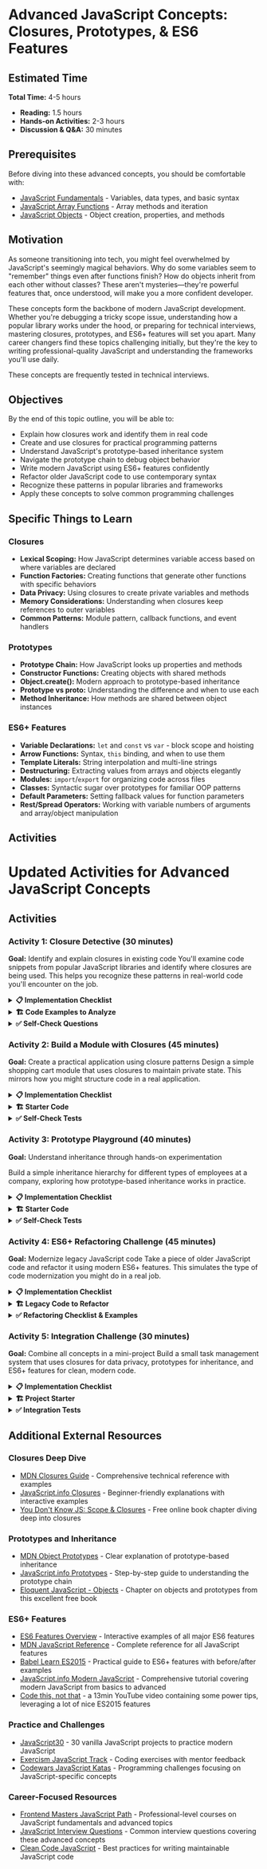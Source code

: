 # Advanced JavaScript Concepts: Closures, Prototypes, & ES6 Features

## Estimated Time

**Total Time:** 4-5 hours

- **Reading:** 1.5 hours
- **Hands-on Activities:** 2-3 hours
- **Discussion & Q&A:** 30 minutes

## Prerequisites

Before diving into these advanced concepts, you should be comfortable with:

- [JavaScript Fundamentals](https://github.com/Techtonica/curriculum/blob/main/javascript/javascript-1-variables.md) - Variables, data types, and basic syntax
- [JavaScript Array Functions](https://github.com/Techtonica/curriculum/blob/main/javascript/javascript-2-array-functions.md) - Array methods and iteration
- [JavaScript Objects](https://github.com/Techtonica/curriculum/blob/main/javascript/javascript-6-object-literals.md) - Object creation, properties, and methods

## Motivation

As someone transitioning into tech, you might feel overwhelmed by JavaScript's seemingly magical behaviors. Why do some variables seem to "remember" things even after functions finish? How do objects inherit from each other without classes? These aren't mysteries—they're powerful features that, once understood, will make you a more confident developer.

These concepts form the backbone of modern JavaScript development. Whether you're debugging a tricky scope issue, understanding how a popular library works under the hood, or preparing for technical interviews, mastering closures, prototypes, and ES6+ features will set you apart. Many career changers find these topics challenging initially, but they're the key to writing professional-quality JavaScript and understanding the frameworks you'll use daily.

These concepts are frequently tested in technical interviews.

## Objectives

By the end of this topic outline, you will be able to:

- Explain how closures work and identify them in real code
- Create and use closures for practical programming patterns
- Understand JavaScript's prototype-based inheritance system
- Navigate the prototype chain to debug object behavior
- Write modern JavaScript using ES6+ features confidently
- Refactor older JavaScript code to use contemporary syntax
- Recognize these patterns in popular libraries and frameworks
- Apply these concepts to solve common programming challenges

## Specific Things to Learn

### Closures

- **Lexical Scoping:** How JavaScript determines variable access based on where variables are declared
- **Function Factories:** Creating functions that generate other functions with specific behaviors
- **Data Privacy:** Using closures to create private variables and methods
- **Memory Considerations:** Understanding when closures keep references to outer variables
- **Common Patterns:** Module pattern, callback functions, and event handlers

### Prototypes

- **Prototype Chain:** How JavaScript looks up properties and methods
- **Constructor Functions:** Creating objects with shared methods
- **Object.create():** Modern approach to prototype-based inheritance
- **Prototype vs **proto**:** Understanding the difference and when to use each
- **Method Inheritance:** How methods are shared between object instances

### ES6+ Features

- **Variable Declarations:** `let` and `const` vs `var` - block scope and hoisting
- **Arrow Functions:** Syntax, `this` binding, and when to use them
- **Template Literals:** String interpolation and multi-line strings
- **Destructuring:** Extracting values from arrays and objects elegantly
- **Modules:** `import`/`export` for organizing code across files
- **Classes:** Syntactic sugar over prototypes for familiar OOP patterns
- **Default Parameters:** Setting fallback values for function parameters
- **Rest/Spread Operators:** Working with variable numbers of arguments and array/object manipulation

## Activities

# Updated Activities for Advanced JavaScript Concepts

## Activities

### Activity 1: Closure Detective (30 minutes)

**Goal:** Identify and explain closures in existing code
You'll examine code snippets from popular JavaScript libraries and identify where closures are being used. This helps you recognize these patterns in real-world code you'll encounter on the job.

<details><summary><strong>📋 Implementation Checklist</strong></summary>

**Phase 1: Pattern Recognition (10 min)**

- Read through each code example carefully
- Circle or highlight where you think closures are occurring
- Identify what variables are being "closed over"

**Phase 2: Analysis (15 min)**

- For each closure, explain what it's capturing
- Predict the output of each code snippet
- Identify the purpose of each closure pattern

**Phase 3: Validation (5 min)**

- Run code examples in browser console
- Compare actual output with your predictions
- Note any surprises or misconceptions

</details><details><summary><strong>🏗️ Code Examples to Analyze</strong></summary>

```javascript
// Example 1: Event Handler Pattern
function setupButton() {
  let clickCount = 0;

  document.getElementById('myButton').addEventListener('click', function () {
    clickCount++;
    console.log('Button clicked ' + clickCount + ' times');
  });
}

// Question: What is the closure here? What does it capture?

// Example 2: Module Pattern
const calculator = (function () {
  let result = 0;

  return {
    add: function (x) {
      result += x;
      return this;
    },
    multiply: function (x) {
      result *= x;
      return this;
    },
    getResult: function () {
      return result;
    }
  };
})();

// Question: How many closures are in this code? What do they share?

// Example 3: Function Factory
function createMultiplier(multiplier) {
  return function (x) {
    return x * multiplier;
  };
}

const double = createMultiplier(2);
const triple = createMultiplier(3);

// Question: What happens when you call double(5) and triple(5)?

// Example 4: Loop with Closures (Common Interview Question)
for (var i = 0; i < 3; i++) {
  setTimeout(function () {
    console.log('Loop value: ' + i);
  }, 100);
}

// Question: What will this print? Why? How would you fix it?

// Example 5: Private Methods Pattern
function createUser(name) {
  let userName = name;
  let isLoggedIn = false;

  function validateName(name) {
    return name && name.length > 0;
  }

  return {
    login: function () {
      if (validateName(userName)) {
        isLoggedIn = true;
        return 'Welcome, ' + userName;
      }
      return 'Invalid user';
    },
    logout: function () {
      isLoggedIn = false;
      return 'Goodbye, ' + userName;
    },
    isActive: function () {
      return isLoggedIn;
    }
  };
}

// Question: What's private here? What's public? How does it work?
```

</details>

<details><summary><strong>✅ Self-Check Questions</strong></summary>

For each example, ask yourself:

1. **Where is the closure?**

   - Which function is nested inside another?
   - What variables from the outer scope are being used?

2. **What is being captured?**

   - Which variables remain accessible after the outer function returns?
   - Are these variables shared or separate for each closure?

3. **Why use a closure here?**
   - What problem does the closure solve?
   - What would happen without the closure?

**Expected Insights:**

- Example 1: Event handler captures `clickCount` for persistent state
- Example 2: All methods share the same `result` variable
- Example 3: Each multiplier function remembers its own multiplier value
- Example 4: All timeouts share the same `i` (common gotcha!)
- Example 5: Private variables and methods are truly inaccessible from outside
</details>

### Activity 2: Build a Module with Closures (45 minutes)

**Goal:** Create a practical application using closure patterns
Design a simple shopping cart module that uses closures to maintain private state. This mirrors how you might structure code in a real application.

<details><summary><strong>📋 Implementation Checklist</strong></summary>

**Phase 1: Basic Structure (10 min)**

- Create private variables for cart items and total
- Return object with public methods
- Test that private variables are inaccessible from outside

**Phase 2: Core Functionality (20 min)**

- Implement `addItem(name, price)` method
- Implement `removeItem(name)` method
- Implement `getTotal()` and `getItems()` methods
- Test each method individually

**Phase 3: Advanced Features (10 min)**

- Create `createDiscount(percentage)` function factory
- Apply discount functionality to cart
- Implement `clearCart()` method

**Phase 4: Validation (5 min)**

- Run comprehensive test suite
- Verify data privacy is maintained
- Test edge cases (removing non-existent items, etc.)
</details>

<details><summary><strong>🏗️ Starter Code</strong></summary>

```javascript
// shopping-cart.js
function createShoppingCart() {
  // TODO: Create private variables here
  let items = [];
  let total = 0;

  return {
    addItem: function (name, price) {
      // TODO: Add item to cart and update total
      // Hint: Push an object with name and price to items array
    },

    removeItem: function (name) {
      // TODO: Find item by name, remove it, and update total
      // Hint: Use findIndex() and splice()
    },

    getTotal: function () {
      // TODO: Return current total
    },

    getItems: function () {
      // TODO: Return a copy of items array (maintain privacy)
      // Hint: Use spread operator or Array.from()
    },

    clearCart: function () {
      // TODO: Reset items and total
    }
  };
}

// Function factory for discounts
function createDiscount(percentage) {
  // TODO: Return a function that calculates discounted price
  // The returned function should take a price and return discounted amount
}

// Test HTML structure
const testHTML = `
<!DOCTYPE html>
<html>
<head>
    <title>Shopping Cart Test</title>
</head>
<body>
    <h1>Shopping Cart Module Test</h1>
    <p>Open browser console to see results</p>
    <script src="shopping-cart.js"></script>
    <script>
        // Your test code will go here
    </script>
</body>
</html>
`;
```

</details>

<details><summary><strong>✅ Self-Check Tests</strong></summary>

```javascript
// Test Suite - Run these in your browser console
console.log('🛒 Testing Shopping Cart Module...\n');

// Test 1: Basic functionality
const cart = createShoppingCart();
cart.addItem('T-Shirt', 25);
cart.addItem('Jeans', 60);
console.assert(
  cart.getTotal() === 85,
  '❌ Test 1 Failed: Basic add functionality'
);
console.log('✅ Test 1 Passed: Basic add functionality');

// Test 2: Get items
const items = cart.getItems();
console.assert(items.length === 2, '❌ Test 2 Failed: Get items count');
console.assert(items[0].name === 'T-Shirt', '❌ Test 2 Failed: Item name');
console.log('✅ Test 2 Passed: Get items functionality');

// Test 3: Data privacy
console.assert(
  cart.items === undefined,
  '❌ Test 3 Failed: Items should be private'
);
console.assert(
  cart.total === undefined,
  '❌ Test 3 Failed: Total should be private'
);
console.log('✅ Test 3 Passed: Data privacy maintained');

// Test 4: Remove item
cart.removeItem('T-Shirt');
console.assert(cart.getTotal() === 60, '❌ Test 4 Failed: Remove item');
console.assert(
  cart.getItems().length === 1,
  '❌ Test 4 Failed: Item count after removal'
);
console.log('✅ Test 4 Passed: Remove item functionality');

// Test 5: Discount function factory
const tenPercentOff = createDiscount(10);
const discountedPrice = tenPercentOff(100);
console.assert(
  discountedPrice === 90,
  '❌ Test 5 Failed: Discount calculation'
);
console.log('✅ Test 5 Passed: Discount function factory');

// Test 6: Clear cart
cart.clearCart();
console.assert(cart.getTotal() === 0, '❌ Test 6 Failed: Clear cart total');
console.assert(
  cart.getItems().length === 0,
  '❌ Test 6 Failed: Clear cart items'
);
console.log('✅ Test 6 Passed: Clear cart functionality');

console.log('\n🎉 All tests completed!');
```

**Expected Console Output:**

```plaintext
🛒 Testing Shopping Cart Module...

✅ Test 1 Passed: Basic add functionality
✅ Test 2 Passed: Get items functionality
✅ Test 3 Passed: Data privacy maintained
✅ Test 4 Passed: Remove item functionality
✅ Test 5 Passed: Discount function factory
✅ Test 6 Passed: Clear cart functionality

🎉 All tests completed!
```

</details>

### Activity 3: Prototype Playground (40 minutes)

**Goal:** Understand inheritance through hands-on experimentation

Build a simple inheritance hierarchy for different types of employees at a company, exploring how prototype-based inheritance works in practice.

<details><summary><strong>📋 Implementation Checklist</strong></summary>
**Phase 1: Base Constructor (10 min)**

- Create `Employee` constructor function
- Add shared methods to `Employee.prototype`
- Test creating basic employee instances

**Phase 2: Specialized Constructors (15 min)**

- Create `Developer` constructor that inherits from `Employee`
- Create `Manager` constructor that inherits from `Employee`
- Set up proper prototype chain for both

**Phase 3: Role-Specific Methods (10 min)**

- Add `code()` method to Developer prototype
- Add `manage()` method to Manager prototype
- Test that instances have access to both inherited and own methods

**Phase 4: ES6 Class Comparison (5 min)**

- Rewrite one constructor using ES6 class syntax
- Compare the two approaches
- Understand what classes are doing under the hood
</details>

<details><summary><strong>🏗️ Starter Code</strong></summary>

```javascript
// employee-system.js

// Base Employee constructor
function Employee(name, id, salary) {
  // TODO: Set instance properties
  this.name = name;
  this.id = id;
  this.salary = salary;
}

// TODO: Add shared methods to Employee prototype
Employee.prototype.introduce = function () {
  // TODO: Return introduction string
  // Example: "Hi, I'm John (ID: 123)"
};

Employee.prototype.getAnnualSalary = function () {
  // TODO: Return annual salary calculation
};

// Developer constructor
function Developer(name, id, salary, programmingLanguages) {
  // TODO: Call parent constructor
  // TODO: Set developer-specific properties
  this.programmingLanguages = programmingLanguages || [];
}

// TODO: Set up inheritance - Developer inherits from Employee
// Hint: Developer.prototype = Object.create(Employee.prototype);
// Don't forget: Developer.prototype.constructor = Developer;

// TODO: Add Developer-specific methods
Developer.prototype.code = function () {
  // TODO: Return coding activity string
  // Example: "John is coding in JavaScript, Python"
};

Developer.prototype.addLanguage = function (language) {
  // TODO: Add new programming language to the list
};

// Manager constructor
function Manager(name, id, salary, teamSize) {
  // TODO: Call parent constructor
  // TODO: Set manager-specific properties
}

// TODO: Set up inheritance - Manager inherits from Employee

// TODO: Add Manager-specific methods
Manager.prototype.manage = function () {
  // TODO: Return management activity string
};

Manager.prototype.hire = function () {
  // TODO: Increase team size
};

// ES6 Class version for comparison
class ModernEmployee {
  constructor(name, id, salary) {
    // TODO: Implement using class syntax
  }

  introduce() {
    // TODO: Same functionality as prototype version
  }
}

// Test HTML
const testHTML = `
<!DOCTYPE html>
<html>
<head>
    <title>Prototype Inheritance Test</title>
</head>
<body>
    <h1>Employee Prototype System</h1>
    <p>Check console for test results</p>
    <script src="employee-system.js"></script>
</body>
</html>
`;
```

</details>

<details><summary><strong>✅ Self-Check Tests</strong></summary>

```javascript
// Prototype Inheritance Test Suite
console.log('👥 Testing Employee Prototype System...\n');

// Test 1: Basic Employee creation
const emp = new Employee('Alice', 101, 50000);
console.assert(emp.name === 'Alice', '❌ Test 1 Failed: Employee name');
console.assert(
  emp.introduce().includes('Alice'),
  '❌ Test 1 Failed: Employee introduce'
);
console.log('✅ Test 1 Passed: Basic Employee functionality');

// Test 2: Developer inheritance
const dev = new Developer('Bob', 102, 70000, ['JavaScript', 'Python']);
console.assert(dev.name === 'Bob', '❌ Test 2 Failed: Developer inherits name');
console.assert(
  dev.introduce().includes('Bob'),
  '❌ Test 2 Failed: Developer inherits introduce'
);
console.assert(
  dev.code().includes('JavaScript'),
  '❌ Test 2 Failed: Developer code method'
);
console.log('✅ Test 2 Passed: Developer inheritance and methods');

// Test 3: Manager inheritance
const mgr = new Manager('Carol', 103, 80000, 5);
console.assert(
  mgr.introduce().includes('Carol'),
  '❌ Test 3 Failed: Manager inherits introduce'
);
console.assert(
  mgr.manage().includes('team'),
  '❌ Test 3 Failed: Manager manage method'
);
console.log('✅ Test 3 Passed: Manager inheritance and methods');

// Test 4: Prototype chain verification
console.assert(
  dev instanceof Developer,
  '❌ Test 4 Failed: Developer instanceof'
);
console.assert(
  dev instanceof Employee,
  '❌ Test 4 Failed: Developer inherits from Employee'
);
console.assert(mgr instanceof Manager, '❌ Test 4 Failed: Manager instanceof');
console.assert(
  mgr instanceof Employee,
  '❌ Test 4 Failed: Manager inherits from Employee'
);
console.log('✅ Test 4 Passed: Prototype chain correctly established');

// Test 5: Method resolution
console.assert(
  dev.hasOwnProperty('programmingLanguages'),
  '❌ Test 5 Failed: Own property'
);
console.assert(
  !dev.hasOwnProperty('introduce'),
  '❌ Test 5 Failed: Inherited method'
);
console.assert(
  dev.__proto__ === Developer.prototype,
  '❌ Test 5 Failed: Prototype reference'
);
console.log('✅ Test 5 Passed: Method resolution and prototype chain');

// Test 6: Prototype exploration
console.log('\n🔍 Prototype Chain Exploration:');
console.log(
  'Developer prototype chain:',
  Object.getPrototypeOf(dev).constructor.name
);
console.log(
  'Employee prototype chain:',
  Object.getPrototypeOf(Object.getPrototypeOf(dev)).constructor.name
);
console.log(
  'Object prototype chain:',
  Object.getPrototypeOf(Object.getPrototypeOf(Object.getPrototypeOf(dev)))
    .constructor.name
);

console.log('\n🎉 All prototype tests completed!');
```

**Understanding Questions:**

1. What happens when you call `dev.introduce()`? Where does JavaScript find this method?
2. How is `Developer.prototype` connected to `Employee.prototype`?
3. What's the difference between `__proto__` and `prototype`?
4. How does the ES6 class syntax relate to what you built with functions?
</details>

### Activity 4: ES6+ Refactoring Challenge (45 minutes)

**Goal:** Modernize legacy JavaScript code
Take a piece of older JavaScript code and refactor it using modern ES6+ features. This simulates the type of code modernization you might do in a real job.

<details><summary><strong>📋 Implementation Checklist</strong></summary>

**Phase 1: Variable Declarations (10 min)**

- Replace `var` with `let` and `const` appropriately
- Fix any scope-related issues that arise
- Understand block scoping differences

**Phase 2: Function Modernization (15 min)**

- Convert appropriate functions to arrow functions
- Use template literals instead of string concatenation
- Add default parameters where beneficial

**Phase 3: Object and Array Improvements (15 min)**

- Apply destructuring to simplify variable assignments
- Use spread operator for array/object operations
- Implement enhanced object literal syntax

**Phase 4: Module Organization (5 min)**

- Break code into modules with import/export
- Organize related functionality together
- Test that modules work correctly
</details>

<details><summary><strong>🏗️ Legacy Code to Refactor</strong></summary>

```javascript
// legacy-todo-app.js - BEFORE (ES5 Style)
var TodoApp = function () {
  var todos = [];
  var nextId = 1;
  var filter = 'all';

  var createTodo = function (text, priority) {
    if (!text) {
      text = 'New Todo';
    }
    if (!priority) {
      priority = 'medium';
    }

    var todo = {
      id: nextId++,
      text: text,
      completed: false,
      priority: priority,
      createdAt: new Date()
    };

    todos.push(todo);
    return todo;
  };

  var toggleTodo = function (id) {
    for (var i = 0; i < todos.length; i++) {
      if (todos[i].id === id) {
        todos[i].completed = !todos[i].completed;
        break;
      }
    }
  };

  var deleteTodo = function (id) {
    var newTodos = [];
    for (var i = 0; i < todos.length; i++) {
      if (todos[i].id !== id) {
        newTodos.push(todos[i]);
      }
    }
    todos = newTodos;
  };

  var getFilteredTodos = function () {
    var filtered = [];
    for (var i = 0; i < todos.length; i++) {
      var todo = todos[i];
      if (filter === 'all') {
        filtered.push(todo);
      } else if (filter === 'active' && !todo.completed) {
        filtered.push(todo);
      } else if (filter === 'completed' && todo.completed) {
        filtered.push(todo);
      }
    }
    return filtered;
  };

  var renderTodo = function (todo) {
    var status = todo.completed ? 'completed' : 'active';
    var priorityClass = 'priority-' + todo.priority;

    return (
      '<div class="todo ' +
      status +
      ' ' +
      priorityClass +
      '">' +
      '<input type="checkbox" ' +
      (todo.completed ? 'checked' : '') +
      '>' +
      '<span>' +
      todo.text +
      '</span>' +
      '<button class="delete">Delete</button>' +
      '</div>'
    );
  };

  var getStats = function () {
    var total = todos.length;
    var completed = 0;
    var active = 0;

    for (var i = 0; i < todos.length; i++) {
      if (todos[i].completed) {
        completed++;
      } else {
        active++;
      }
    }

    return {
      total: total,
      completed: completed,
      active: active
    };
  };

  // Public API
  return {
    createTodo: createTodo,
    toggleTodo: toggleTodo,
    deleteTodo: deleteTodo,
    getFilteredTodos: getFilteredTodos,
    renderTodo: renderTodo,
    getStats: getStats,
    setFilter: function (newFilter) {
      filter = newFilter;
    }
  };
};

// Usage example (also needs refactoring)
var app = new TodoApp();
app.createTodo('Learn JavaScript', 'high');
app.createTodo('Build a project', 'medium');
var stats = app.getStats();
console.log('Total todos: ' + stats.total + ', Active: ' + stats.active);
```

**Your Mission:** Refactor this code using modern ES6+ features while maintaining the same functionality.

</details>

<details><summary><strong>✅ Refactoring Checklist & Examples</strong></summary>
  
**Variable Declarations:**

```javascript
// BEFORE
var todos = [];
var nextId = 1;

// AFTER
const todos = [];
let nextId = 1;
```

**Arrow Functions & Template Literals:**

```javascript
// BEFORE
var renderTodo = function (todo) {
  return '<div class="todo">' + todo.text + '</div>';
};

// AFTER
const renderTodo = (todo) => {
  return `<div class="todo ${todo.completed ? 'completed' : 'active'}">
    ${todo.text}
  </div>`;
};
```

**Default Parameters:**

```javascript
// BEFORE
var createTodo = function (text, priority) {
  if (!text) text = 'New Todo';
  if (!priority) priority = 'medium';
};

// AFTER
const createTodo = (text = 'New Todo', priority = 'medium') => {
  // Implementation here
};
```

**Destructuring:**

```javascript
// BEFORE
var stats = app.getStats();
console.log('Total: ' + stats.total + ', Active: ' + stats.active);

// AFTER
const { total, active, completed } = app.getStats();
console.log(`Total: ${total}, Active: ${active}`);
```

**Array Methods Instead of Loops:**

```javascript
// BEFORE
var getFilteredTodos = function () {
  var filtered = [];
  for (var i = 0; i < todos.length; i++) {
    if (filter === 'active' && !todos[i].completed) {
      filtered.push(todos[i]);
    }
  }
  return filtered;
};

// AFTER
const getFilteredTodos = () => {
  return todos.filter((todo) => {
    if (filter === 'all') return true;
    if (filter === 'active') return !todo.completed;
    if (filter === 'completed') return todo.completed;
  });
};
```

**Enhanced Object Literals:**

```javascript
// BEFORE
return {
  createTodo: createTodo,
  toggleTodo: toggleTodo,
  deleteTodo: deleteTodo
};

// AFTER
return {
  createTodo,
  toggleTodo,
  deleteTodo
};
```

**Success Criteria:**

- No `var` declarations remain
- String concatenation replaced with template literals
- At least 3 functions converted to arrow functions
- Default parameters used appropriately
- Destructuring applied in at least 2 places
- Array methods replace manual loops
- Enhanced object literal syntax used
- Code is more readable and concise

</details>

### Activity 5: Integration Challenge (30 minutes)

**Goal:** Combine all concepts in a mini-project
Build a small task management system that uses closures for data privacy, prototypes for inheritance, and ES6+ features for clean, modern code.

<details><summary><strong>📋 Implementation Checklist</strong></summary>

**Phase 1: Task System Design (10 min)**

- Create `TaskManager` using closure pattern for private data
- Implement basic task CRUD operations
- Use ES6+ features throughout

**Phase 2: Task Categories (10 min)**

- Create `Task` base constructor with prototype methods
- Create `WorkTask` and `PersonalTask` that inherit from `Task`
- Add category-specific behaviors

**Phase 3: Integration & Testing (10 min)**

- Combine TaskManager with Task inheritance
- Test all functionality works together
- Verify data privacy and inheritance work correctly

</details>

<details><summary><strong>🏗️ Project Starter</strong></summary>

```javascript
// task-management-system.js

// Task Manager using Closure Pattern
const createTaskManager = () => {
  // TODO: Private variables for tasks, categories, nextId
  let tasks = [];
  let nextId = 1;
  const categories = new Set(['work', 'personal', 'shopping']);

  return {
    // TODO: Implement these methods using ES6+ features
    addTask: (text, category = 'personal', priority = 'medium') => {
      // Use Task constructors, destructuring, default parameters
    },

    removeTask: (id) => {
      // Use array methods instead of loops
    },

    getTasksByCategory: (category) => {
      // Use filter and arrow functions
    },

    getTaskStats: () => {
      // Return object with destructuring-friendly format
    }

    // TODO: Add more methods as needed
  };
};

// Base Task Constructor (Prototype Pattern)
function Task(text, category, priority) {
  // TODO: Set instance properties
  this.id = null; // Will be set by TaskManager
  this.text = text;
  this.category = category;
  this.priority = priority;
  this.completed = false;
  this.createdAt = new Date();
}

// TODO: Add shared methods to Task prototype
Task.prototype.toggle = function () {
  // Toggle completion status
};

Task.prototype.getAge = function () {
  // Return how many days old the task is
};

Task.prototype.toString = function () {
  // Return formatted string representation
};

// Work Task (Inherits from Task)
function WorkTask(text, priority, project) {
  // TODO: Call parent constructor
  Task.call(this, text, 'work', priority);
  this.project = project || 'General';
}

// TODO: Set up inheritance
WorkTask.prototype = Object.create(Task.prototype);
WorkTask.prototype.constructor = WorkTask;

// TODO: Add work-specific methods
WorkTask.prototype.assignToProject = function (project) {
  // Assign task to a project
};

// Personal Task (Inherits from Task)
function PersonalTask(text, priority, location) {
  // TODO: Call parent constructor and set location
}

// TODO: Set up inheritance for PersonalTask

// TODO: Add personal-specific methods

// ES6 Class version for comparison
class ModernTask {
  constructor(text, category = 'personal', priority = 'medium') {
    // TODO: Implement using class syntax
  }

  toggle() {
    // TODO: Same functionality as prototype version
  }
}

// Integration Example
const taskManager = createTaskManager();
// TODO: Create some tasks and test the system
```

</details>

<details><summary><strong>✅ Integration Tests</strong></summary>

```javascript
// Comprehensive Integration Test Suite
console.log('📋 Testing Task Management System Integration...\n');

// Test 1: Task Manager Creation (Closures)
const manager = createTaskManager();
console.assert(
  typeof manager.addTask === 'function',
  '❌ Test 1 Failed: TaskManager creation'
);
console.log('✅ Test 1 Passed: TaskManager created with closure pattern');

// Test 2: Basic Task Operations (ES6+ Features)
manager.addTask('Complete project', 'work', 'high');
manager.addTask('Buy groceries'); // Test default parameters
const stats = manager.getTaskStats();
console.assert(stats.total === 2, '❌ Test 2 Failed: Task addition');
console.log('✅ Test 2 Passed: Basic task operations with ES6+ features');

// Test 3: Task Inheritance (Prototypes)
const workTask = new WorkTask('Review code', 'high', 'WebApp');
const personalTask = new PersonalTask(
  'Doctor appointment',
  'medium',
  'Downtown'
);

console.assert(
  workTask instanceof WorkTask,
  '❌ Test 3 Failed: WorkTask instanceof'
);
console.assert(
  workTask instanceof Task,
  '❌ Test 3 Failed: WorkTask inherits from Task'
);
console.assert(
  personalTask instanceof PersonalTask,
  '❌ Test 3 Failed: PersonalTask instanceof'
);
console.assert(
  personalTask instanceof Task,
  '❌ Test 3 Failed: PersonalTask inherits from Task'
);
console.log('✅ Test 3 Passed: Task inheritance working correctly');

// Test 4: Method Resolution (Prototype Chain)
workTask.toggle(); // Inherited method
console.assert(
  workTask.completed === true,
  '❌ Test 4 Failed: Inherited method call'
);
console.assert(
  workTask.project === 'WebApp',
  '❌ Test 4 Failed: Own property access'
);
console.log('✅ Test 4 Passed: Method resolution through prototype chain');

// Test 5: Data Privacy (Closures)
console.assert(
  manager.tasks === undefined,
  '❌ Test 5 Failed: Private data exposed'
);
console.assert(
  typeof manager.getTaskStats === 'function',
  '❌ Test 5 Failed: Public method missing'
);
console.log('✅ Test 5 Passed: Data privacy maintained with closures');

// Test 6: Modern JavaScript Features
const { total, completed, active } = manager.getTaskStats(); // Destructuring
console.assert(
  typeof total === 'number',
  '❌ Test 6 Failed: Destructuring support'
);

// Template literals test
const taskSummary = `Total: ${total}, Active: ${active}`;
console.assert(
  taskSummary.includes('Total:'),
  '❌ Test 6 Failed: Template literals'
);
console.log('✅ Test 6 Passed: Modern JavaScript features integrated');

// Test 7: Full Integration
manager.addTask('Learn React', 'work', 'high');
const workTasks = manager.getTasksByCategory('work');
console.assert(workTasks.length >= 1, '❌ Test 7 Failed: Category filtering');
console.log('✅ Test 7 Passed: Full system integration working');

console.log('\n🎉 All integration tests passed!');
console.log('\n📊 Final System State:');
console.log('Task Stats:', manager.getTaskStats());
console.log('Work Tasks:', manager.getTasksByCategory('work').length);
console.log('Personal Tasks:', manager.getTasksByCategory('personal').length);
```

**Challenge Extensions:**

1. Add task due dates with automatic overdue detection
2. Implement task search functionality using modern array methods
3. Create a `PriorityTask` class that extends the base Task
4. Add task dependencies (one task blocks another)
5. Implement task export/import using JSON and modern syntax
</details>

## Additional External Resources

### Closures Deep Dive

- [MDN Closures Guide](https://developer.mozilla.org/en-US/docs/Web/JavaScript/Closures) - Comprehensive technical reference with examples
- [JavaScript.info Closures](https://javascript.info/closure) - Beginner-friendly explanations with interactive examples
- [You Don't Know JS: Scope & Closures](https://github.com/getify/You-Dont-Know-JS/blob/2nd-ed/scope-closures/README.md) - Free online book chapter diving deep into closures

### Prototypes and Inheritance

- [MDN Object Prototypes](https://developer.mozilla.org/en-US/docs/Learn/JavaScript/Objects/Object_prototypes) - Clear explanation of prototype-based inheritance
- [JavaScript.info Prototypes](https://javascript.info/prototypes) - Step-by-step guide to understanding the prototype chain
- [Eloquent JavaScript - Objects](https://eloquentjavascript.net/06_object.html) - Chapter on objects and prototypes from this excellent free book

### ES6+ Features

- [ES6 Features Overview](http://es6-features.org/) - Interactive examples of all major ES6 features
- [MDN JavaScript Reference](https://developer.mozilla.org/en-US/docs/Web/JavaScript/Reference) - Complete reference for all JavaScript features
- [Babel Learn ES2015](https://babeljs.io/docs/en/learn) - Practical guide to ES6+ features with before/after examples
- [JavaScript.info Modern JavaScript](https://javascript.info/) - Comprehensive tutorial covering modern JavaScript from basics to advanced
- [Code this, not that](https://www.youtube.com/watch?v=Mus_vwhTCq0) - a 13min YouTube video containing some power tips, leveraging a lot of nice ES2015 features

### Practice and Challenges

- [JavaScript30](https://javascript30.com/) - 30 vanilla JavaScript projects to practice modern JavaScript
- [Exercism JavaScript Track](https://exercism.org/tracks/javascript) - Coding exercises with mentor feedback
- [Codewars JavaScript Katas](https://www.codewars.com/kata/search/javascript) - Programming challenges focusing on JavaScript-specific concepts

### Career-Focused Resources

- [Frontend Masters JavaScript Path](https://frontendmasters.com/learn/javascript/) - Professional-level courses on JavaScript fundamentals and advanced topics
- [JavaScript Interview Questions](https://github.com/sudheerj/javascript-interview-questions) - Common interview questions covering these advanced concepts
- [Clean Code JavaScript](https://github.com/ryanmcdermott/clean-code-javascript) - Best practices for writing maintainable JavaScript code
